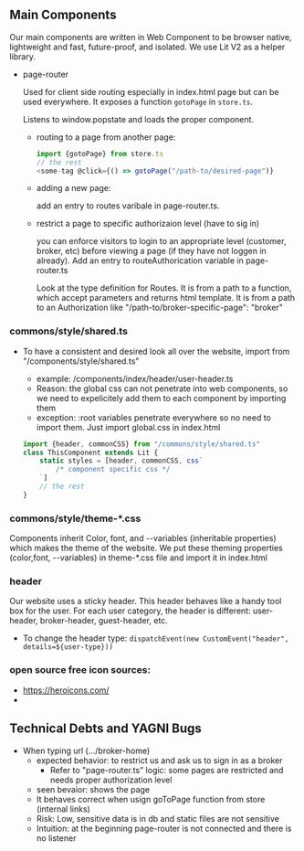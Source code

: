 
## Main Components
Our main components are written in Web Component to be browser native, lightweight and fast, future-proof, and isolated. We use Lit V2 as a helper library.
- page-router

    Used for client side routing especially in index.html page but can be used everywhere. It exposes a function `gotoPage` in `store.ts`.

    Listens to window.popstate and loads the proper component. 

    - routing to a page from another page:
        ```ts
        import {gotoPage} from store.ts
        // the rest
        <some-tag @click={() => gotoPage("/path-to/desired-page")}
        ```

    - adding a new page:

        add an entry to routes varibale in page-router.ts. 
        

    - restrict a page to specific authorizaion level (have to sig in)

        you can enforce visitors to login to an appropriate level (customer, broker, etc) before viewing a page (if they have not loggen in already).
        Add an entry to routeAuthorication variable in page-router.ts

        Look at the type definition for Routes. It is from a path to a function, which accept parameters and returns html template.
        It is from a path to an Authorization like "/path-to/broker-specific-page": "broker"
    

### commons/style/shared.ts
- To have a consistent and desired look all over the website, import from "/components/style/shared.ts"
    - example: /components/index/header/user-header.ts
    - Reason: the global css can not penetrate into web components, so we need to expelicitely add them to each component by importing them
    - exception: :root variables penetrate everywhere so no need to import them. Just import global.css in index.html

    ```js
    import {header, commonCSS} from "/commons/style/shared.ts"
    class ThisComponent extends Lit {
        static styles = [header, commonCSS, css`
            /* component specific css */
        `]
        // the rest
    }
    ```

### commons/style/theme-*.css
Components inherit Color, font, and --variables (inheritable properties) which makes the theme of the website. We put these theming properties (color,font, --variables) in theme-*.css file and import it in index.html

### header
Our website uses a sticky header. This header behaves like a handy tool box for the user.
For each user category, the header is different: user-header, broker-header, guest-header, etc.
- To change the header type: `dispatchEvent(new CustomEvent("header", details=${user-type}))`


### open source free icon sources:
- https://heroicons.com/
- 


## Technical Debts and YAGNI Bugs
- When typing url (.../broker-home)
    - expected behavior: to restrict us and ask us to sign in as a broker
        - Refer to "page-router.ts" logic: some pages are restricted and needs proper authorization level
    - seen bevaior: shows the page
    - It behaves correct when usign goToPage function from store (internal links)
    - Risk: Low, sensitive data is in db and static files are not sensitive
    - Intuition: at the beginning page-router is not connected and there is no listener